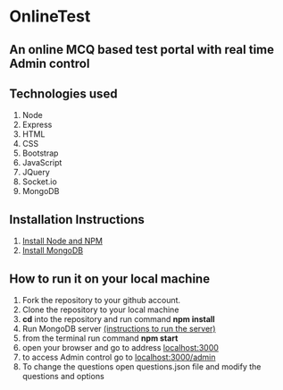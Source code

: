 # OnlineTest
## An online MCQ based test portal with real time Admin control

## Technologies used
  1. Node
  2. Express
  3. HTML
  4. CSS
  5. Bootstrap
  6. JavaScript
  7. JQuery
  8. Socket.io
  9. MongoDB
  
## Installation Instructions
  1. <a href='https://nodejs.org/en/download/'>Install Node and NPM</a>
  2. <a href='https://www.mongodb.com/download-center'>Install MongoDB</a>
  
## How to run it on your local machine
  1. Fork the repository to your github account.
  2. Clone the repository to your local machine
  3. <b>cd</b> into the repository and run command <b>npm install</b>
  4. Run MongoDB server <a href='https://docs.mongodb.com/tutorials/install-mongodb-on-windows/'>(instructions to run the server)</a>
  5. from the terminal run command <b>npm start</b>
  6. open your browser and go to address <a href='http://localhost:3000'>localhost:3000</a>
  7. to access Admin control go to <a href='http://localhost:3000/admin'>localhost:3000/admin</a>
  8. To change the questions open questions.json file and modify the questions and options
